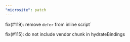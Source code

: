 ```yaml
---
"microsite": patch
---
```


fix(#119): remove `defer` from inline script`

fix(#115): do not include vendor chunk in hydrateBindings
